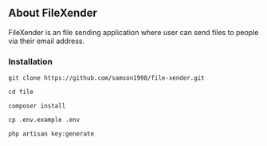 ## About FileXender

FileXender is an file sending application where user can send files to people via their email address.


### Installation
```
git clone https://github.com/samson1998/file-xender.git

cd file

composer install

cp .env.example .env

php artisan key:generate
```




